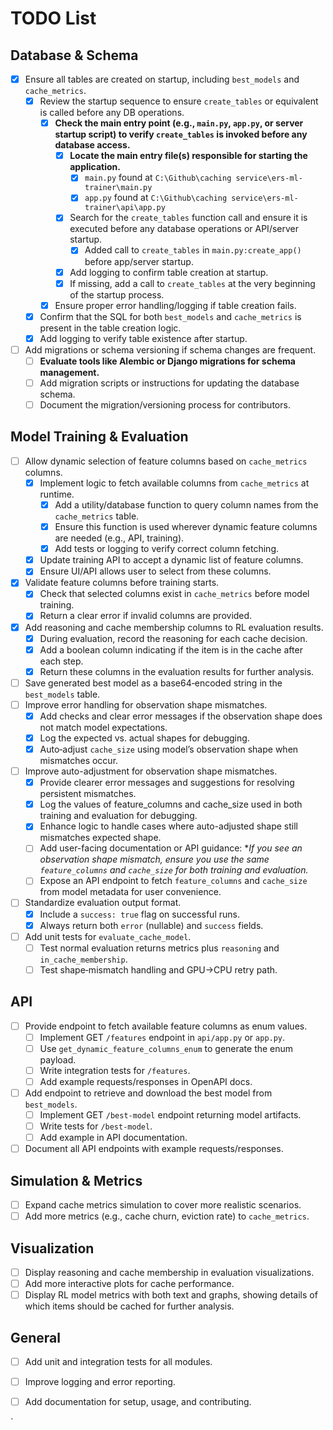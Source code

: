 # TODO List

## Database & Schema

- [x] Ensure all tables are created on startup, including `best_models` and `cache_metrics`.
    - [x] Review the startup sequence to ensure `create_tables` or equivalent is called before any DB operations.
        - [x] **Check the main entry point (e.g., `main.py`, `app.py`, or server startup script) to
          verify `create_tables` is invoked before any database access.**
            - [x] **Locate the main entry file(s) responsible for starting the application.**
                - [x] `main.py` found at `C:\Github\caching service\ers-ml-trainer\main.py`
                - [x] `app.py` found at `C:\Github\caching service\ers-ml-trainer\api\app.py`
            - [x] Search for the `create_tables` function call and ensure it is executed before any database operations
              or API/server startup.
                - [x] Added call to `create_tables` in `main.py:create_app()` before app/server startup.
            - [x] Add logging to confirm table creation at startup.
            - [x] If missing, add a call to `create_tables` at the very beginning of the startup process.
        - [x] Ensure proper error handling/logging if table creation fails.
    - [x] Confirm that the SQL for both `best_models` and `cache_metrics` is present in the table creation logic.
    - [x] Add logging to verify table existence after startup.
- [ ] Add migrations or schema versioning if schema changes are frequent.
    - [ ] **Evaluate tools like Alembic or Django migrations for schema management.**
    - [ ] Add migration scripts or instructions for updating the database schema.
    - [ ] Document the migration/versioning process for contributors.

## Model Training & Evaluation

- [ ] Allow dynamic selection of feature columns based on `cache_metrics` columns.
    - [x] Implement logic to fetch available columns from `cache_metrics` at runtime.
        - [x] Add a utility/database function to query column names from the `cache_metrics` table.
        - [x] Ensure this function is used wherever dynamic feature columns are needed (e.g., API, training).
        - [x] Add tests or logging to verify correct column fetching.
    - [x] Update training API to accept a dynamic list of feature columns.
    - [x] Ensure UI/API allows user to select from these columns.
- [x] Validate feature columns before training starts.
    - [x] Check that selected columns exist in `cache_metrics` before model training.
    - [x] Return a clear error if invalid columns are provided.
- [x] Add reasoning and cache membership columns to RL evaluation results.
    - [x] During evaluation, record the reasoning for each cache decision.
    - [x] Add a boolean column indicating if the item is in the cache after each step.
    - [x] Return these columns in the evaluation results for further analysis.
- [ ] Save generated best model as a base64‐encoded string in the `best_models` table.
- [ ] Improve error handling for observation shape mismatches.
    - [x] Add checks and clear error messages if the observation shape does not match model expectations.
    - [x] Log the expected vs. actual shapes for debugging.
    - [x] Auto‑adjust `cache_size` using model’s observation shape when mismatches occur.
- [ ] Improve auto-adjustment for observation shape mismatches.
    - [x] Provide clearer error messages and suggestions for resolving persistent mismatches.
    - [x] Log the values of feature_columns and cache_size used in both training and evaluation for debugging.
    - [x] Enhance logic to handle cases where auto-adjusted shape still mismatches expected shape.
    - [ ] Add user-facing documentation or API guidance: **If you see an observation shape mismatch, ensure you use the same `feature_columns` and `cache_size` for both training and evaluation.*
    - [ ] Expose an API endpoint to fetch `feature_columns` and `cache_size` from model metadata for user convenience.
- [ ] Standardize evaluation output format.
    - [x] Include a `success: true` flag on successful runs.
    - [x] Always return both `error` (nullable) and `success` fields.
- [ ] Add unit tests for `evaluate_cache_model`.
    - [ ] Test normal evaluation returns metrics plus `reasoning` and `in_cache_membership`.
    - [ ] Test shape‑mismatch handling and GPU→CPU retry path.

## API

- [ ] Provide endpoint to fetch available feature columns as enum values.
    - [ ] Implement GET `/features` endpoint in `api/app.py` or `app.py`.
    - [ ] Use `get_dynamic_feature_columns_enum` to generate the enum payload.
    - [ ] Write integration tests for `/features`.
    - [ ] Add example requests/responses in OpenAPI docs.
- [ ] Add endpoint to retrieve and download the best model from `best_models`.
    - [ ] Implement GET `/best-model` endpoint returning model artifacts.
    - [ ] Write tests for `/best-model`.
    - [ ] Add example in API documentation.
- [ ] Document all API endpoints with example requests/responses.

## Simulation & Metrics

- [ ] Expand cache metrics simulation to cover more realistic scenarios.
- [ ] Add more metrics (e.g., cache churn, eviction rate) to `cache_metrics`.

## Visualization

- [ ] Display reasoning and cache membership in evaluation visualizations.
- [ ] Add more interactive plots for cache performance.
- [ ] Display RL model metrics with both text and graphs, showing details of which items should be cached for further
  analysis.

## General

- [ ] Add unit and integration tests for all modules.
- [ ] Improve logging and error reporting.
- [ ] Add documentation for setup, usage, and contributing.






`